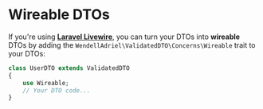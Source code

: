 # Wireable DTOs

If you're using [**Laravel Livewire**](https://laravel-livewire.com/), you can turn your DTOs into **wireable** DTOs by adding the `WendellAdriel\ValidatedDTO\Concerns\Wireable` trait to your DTOs:

```php
class UserDTO extends ValidatedDTO
{
    use Wireable;
    // Your DTO code...
}
```
